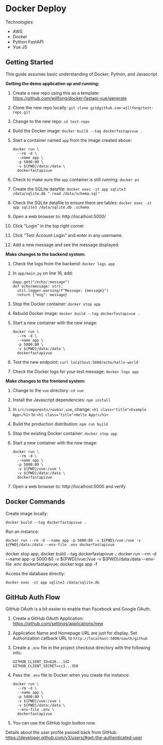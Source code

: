 # Docker Deploy

Technologies:
- AWS
- Docker
- Python FastAPI
- Vue JS




## Getting Started

This guide assumes basic understanding of Docker, Python, and Javascript. 

**Getting the demo application up and running:**

1. Create a new repo using this as a template: https://github.com/willfong/docker-fastapi-vue/generate
1. Clone the new repo locally: `git clone git@github.com:willfong/test-repo.git`
1. Change to the new repo: `cd test-repo`
1. Build the Docker image: `docker build --tag dockerfastapivue .`
1. Start a container named `app` from the image created above: 

   ```
   docker run \
     --rm -d \
     --name app \
     -p 5000:80 \
     -v ${PWD}/data:/data \
     dockerfastapivue
1. Check to make sure the `app` container is still running: `docker ps`
1. Create the SQLite datafile: `docker exec -it app sqlite3 /data/sqlite.db ".read /data/schema.sql"`
1. Check the SQLite datafile to ensure there are tables: `docker exec -it app sqlite3 /data/sqlite.db .schema`
1. Open a web browser to: http://localhost:5000/
1. Click "Login" in the top right corner
1. Click "Test Account Login" and enter in any username.
1. Add a new message and see the message displayed.

**Make changes to the backend system:**

1. Check the logs from the backend: `docker logs app`
1. In `app/main.py` on line 16, add: 

   ```
   @app.get("/echo/:message")
   def echo(message: str):
     util.logger.warning(f"Message: {message}")
     return {"msg": message}
1. Stop the Docker container: `docker stop app`
1. Rebuild Docker image: `docker build --tag dockerfastapivue .`
1. Start a new container with the new image: 

   ```
   docker run \
     --rm -d \
     --name app \
     -p 5000:80 \
     -v ${PWD}/data:/data \
     dockerfastapivue
1. Test the new endpoint: `curl localhost:5000/echo/hello-world`
1. Check the Docker logs for your test message: `docker logs app`

**Make changes to the frontend system:**

1. Change to the `vue` directory: `cd vue`
1. Install the Javascript dependencies: `npm install`
1. In `src/components/navbar.vue`, change: `<h1 class="title">Example App</h1>` to `<h1 class="title">Hello App!</h1>` 
1. Build the production distribution: `npm run build`
1. Stop the existing Docker container: `docker stop app`
1. Start a new container with the new image: 

   ```
   docker run \
     --rm -d \
     --name app \
     -p 5000:80 \
     -v ${PWD}/vue:/vue \
     -v ${PWD}/data:/data \
     dockerfastapivue
1. Open a web browser to: http://localhost:5000 and verify 


## Docker Commands

Create image locally:
```
docker build --tag dockerfastapivue .
```

Run an instance:
```
docker run --rm -d --name app -p 5000:80 -v ${PWD}/vue:/vue -v ${PWD}/data:/data --env-file .env dockerfastapivue
```

docker stop app; docker build --tag dockerfastapivue .; docker run --rm -d --name app -p 5000:80 -v ${PWD}/vue:/vue -v ${PWD}/data:/data --env-file .env dockerfastapivue; docker logs app -f


Access the database directly:
```
docker exec -it app sqlite3 /data/sqlite.db
```

## GitHub Auth Flow

GitHub OAuth is a bit easier to enable than Facebook and Google OAuth. 

1. Create a GitHub OAuth Application: https://github.com/settings/applications/new
1. Application Name and Homepage URL are just for display. Set Authorization callback URL to `http://localhost:5000/oauth/github`
1. Create a `.env` file in the project checkout directory with the following info:

   ```
   GITHUB_CLIENT_ID=626...1d2
   GITHUB_CLIENT_SECRET=cc3...350
1. Pass the `.env` file to Docker when you create the instance:

   ```
   docker run \
     --rm -d \
     --name app \
     -p 5000:80 \
     -v ${PWD}/vue:/vue \
     -v ${PWD}/data:/data \
     --env-file .env \
     dockerfastapivue
1. You can use the GitHub login button now. 

Details about the user profile passed back from GitHub: https://developer.github.com/v3/users/#get-the-authenticated-user
